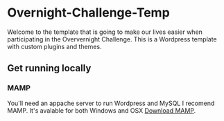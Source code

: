 # Overnight-Challenge-Temp

Welcome to the template that is going to make our lives easier when participating in the Oververnight Challenge. This is a Wordpress template with custom plugins and themes. 

## Get running locally

### MAMP
You'll need an appache server to run Wordpress and MySQL I recomend MAMP. It's avalable for both Windows and OSX [Download MAMP](http://www.mamp.info/en/downloads/).


